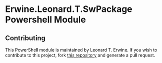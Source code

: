 Erwine.Leonard.T.SwPackage Powershell Module
============================================

Contributing
------------

This PowerShell module is maintained by Leonard T. Erwine. If you wish to contribute to this project, fork [this repository](https://github.com/lerwine/PowerShell-Modules.git) and generate a pull request.
